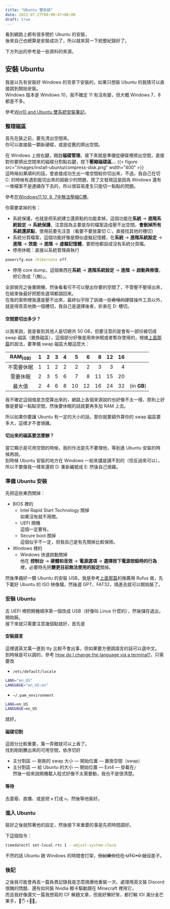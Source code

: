 ```yaml
---
title: "Ubuntu 雙系統"
date: 2022-07-27T00:00:47+08:00
draft: true
---
```


看到網路上都有很多關於 Ubuntu 的安裝，  
後來自己也總算是安裝成功了，所以就來寫一下統整紀錄好了。

下方列出的參考是一些資料的來源。

## 安裝 Ubuntu
我是以先有安裝好 Windows 的背景下安裝的，如果只想裝 Ubuntu 的我猜可以直接跳到開始安裝。  
Windows 版本是 Windows 10，我不確定 11 有沒有變，但大概 Windows 7、8 都差不多。  

參考[Win10 and Ubuntu 雙系統安裝筆記](https://medium.com/caesars-study-review-on-web-development/win10-and-ubuntu-%E9%9B%99%E7%B3%BB%E7%B5%B1%E5%AE%89%E8%A3%9D%E7%AD%86%E8%A8%98-bc824bef7fb4)。  

### 整理磁區
首先在裝之前，要先清出空間來。  
你可以直接裝一顆新硬碟，或是從舊的擠出空間。  

在 Windows 上按右鍵，開啟**磁碟管理**，接下來就是準備從硬碟裡擠出空間，直接對你要擠出空間來的磁碟分割點右鍵，按下**壓縮磁碟區...**
{{< figure src="/images/install-ubuntu/compress-disk.png" width="400" >}}  
這時候如果順利的話，會直接成功生出一堆空間給你切出來，不過，我自己在切 C: 的時候有遇到能切出來的超級少的問題，爬了文發現這是因為 Windows 還有一堆檔案不是連續存下去的，所以很容易產生只能切一點點的問題。  

參考[在Windows11,10, 8, 7中無法壓縮C槽](https://www.diskpart.com/tw/windows-10/unable-to-shrink-partition-c-0310.html)。

你需要拿掉的有：
- 系統保護，也就是把系統建立還原點的功能拿掉，這個功能在**系統** -> **進階系統設定** -> **系統保護**，注意因為主要是存的檔案造成壓不出空間，**會刪掉所有系統還原點**，使用前要先注意（看要不要放棄切 C:，直接找其他的槽切）
- 系統分頁檔案，這個功能好像是類似虛擬記憶體，在**系統** -> **進階系統設定** -> **進階** -> **效能** -> **進階** -> **虛擬記憶體**，要把他都設成沒有系統分頁檔。
- 停用休眠：直接以系統管理員執行
```cmd
powercfg.exe /hibernate off
```
- 停用 core dump，這個東西在**系統** -> **進階系統設定** -> **進階** -> **啟動與修復**，把它改成「(無)」。

全部做完之後重開機，然後看看可不可以壓出你要的空間了，不管壓不壓得出來，在結束後最好把那些選項都調回來。  
在我的案例裡我還是壓不出來，最終似乎除了訴諸一些~~奇怪的~~硬碟操作工具以外，就是得乖乖地換一個槽切，我自己是選擇後者，折衷在 D: 槽切。

#### 空間要切出多少？
以我來說，我是看到其他人是切總共 50 GB，但要注意的是會有一部份被切成 swap 磁區（置換磁區），這個部分好像是用來休眠或者暫存使用的，根據[上面那篇](https://medium.com/caesars-study-review-on-web-development/win10-and-ubuntu-%E9%9B%99%E7%B3%BB%E7%B5%B1%E5%AE%89%E8%A3%9D%E7%AD%86%E8%A8%98-bc824bef7fb4)的說法，要準備 swap 磁區大概這麼大：  

|RAM<sub>(GB)</sub>| 1 | 2 | 3 | 4 | 5 | 6 | 8 | 12 | 16 ||
|:-:|-:|-:|-:|-:|-:|-:|-:|-:|-:|:-|
|不需要休眠|1|1|2|2|2|2|3|3|4||
|需要休眠  |2|3|5|6|7|8|11|15|20||
|最大值    |2|4|6|8|10|12|16|24|32|(in **GB**)

我不確定這個值是怎麼算出來的，網路上各個來源說的也好像不太一樣，原則上好像是要留一點點空間，然後要休眠的話就要再多加 RAM 上去。  

所以如果你要讓 Ubuntu 有一定的大小的話，那你就要額外算你的 swap 磁區要多大，這樣才不會燒雞。  

#### 切出來的磁區要怎麼辦？
當它顯示是可用空間的時候，我的作法是先不要理他，等到進 Ubuntu 安裝的時候再說。  
到時候 Ubuntu 安裝的地方在 Windows 一般來講是讀不到的（但反過來可以），  
所以不要像我一樣笨還把 D: 重新編號成 E: 然後自己燒雞。  

### 準備 Ubuntu 安裝

先把這些東西關掉：  
- BIOS 裡的  
    - Intel Rapid Start Technology 關掉  
        如果沒有就不用關。
    - UEFI 開機  
        這個一定要有。
    - Secure boot 關掉  
        這個似乎不一定，但我自己是有先關掉比較保險。  
- Windows 裡的
    - Windows 快速啟動關掉  
        他在 **控制台** -> **硬體和音效** -> **電源選項** -> **選擇按下電源按鈕時的行為** 裡，必要時先把**變更目前無法使用的設定**關掉。  

然後準備好一顆 Ubuntu 的安裝 USB，我是參考[上面那篇](https://medium.com/caesars-study-review-on-web-development/win10-and-ubuntu-%E9%9B%99%E7%B3%BB%E7%B5%B1%E5%AE%89%E8%A3%9D%E7%AD%86%E8%A8%98-bc824bef7fb4)的推薦用 Rufus 做，先下載好 Ubuntu 的 ISO 映像檔，然後選 GPT、FAT32，燒進去就可以開始裝了。  

### 安裝 Ubuntu
去 UEFI 裡把開機順序第一個改成 USB（好像叫 Linus 什麼的），然後儲存退出，開始裝。  
接下來就只需要注意幾個點就好，首先是  

#### 安裝語言
這裡選英文萬一進到 tty 比較不會出事，但如果要方便調語言的話可以選中文。  
到時候是可以調的，參考 [How do I change the language via a terminal?](https://askubuntu.com/questions/133318/how-do-i-change-the-language-via-a-terminal)，只需要改  
- `/etc/default/locale`
```bash
LANG="en_US"
LANGUAGE="en_US:en"
```
- `~/.pam_environment`
```bash
LANG=en_US
LANGUAGE=en_US
```
就好。  

#### 磁碟切割
這部分比較重要，萬一弄錯就可以上香了。  
找到剛剛騰出來的可用空間，依序切好  
- 主分割區 — 剛剛的 swap 大小 — 開始位置 — 置換空間（swap）  
- 主分割區 — 給 Ubuntu 的大小 — 開始位置 — Ext4 — 掛載在`/`  
然後一般來說開機載入程式好像不太需要動，我也不是很清楚。  

#### 等待
去耍廢、直播、或是把 `m` 打成 `n`，然後等他裝好。  

### 進入 Ubuntu
裝好之後就照著他的設定，然後接下來重要的事是先把時間調好。  

下這個指令：  
```bash
timedatectl set-local-rtc 1 --adjust-system-clock
```

不然的話 Ubuntu 跟 Windows 的時間會打架，~~但如果你住在 UTC+0 就沒差了~~。  


### 後記
之後我可能會再丟一篇負責記錄我是怎麼搞爆他重裝一次、處理用英文裝 Discord 很醜的問題、還有如何裝 Nvidia 顯卡驅動跟在 Minecraft 裡用它，  
而且我好像還欠一篇我想寫的 CF 解題文章，但我好懶好笨，都打輸 IOI 滿分金芒果手，🥭🖐️⚡🥇🛐。  


